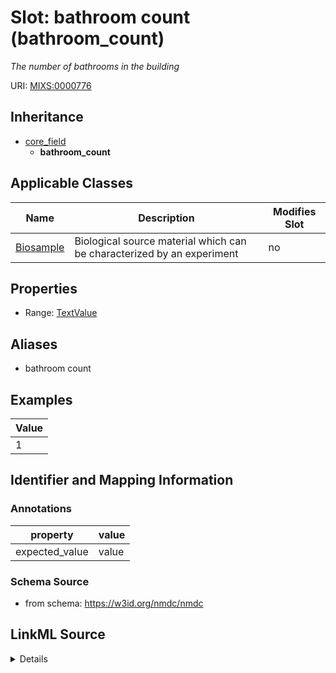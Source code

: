 # Slot: bathroom count (bathroom_count)


_The number of bathrooms in the building_



URI: [MIXS:0000776](https://w3id.org/mixs/0000776)




## Inheritance

* [core_field](core_field.md)
    * **bathroom_count**





## Applicable Classes

| Name | Description | Modifies Slot |
| --- | --- | --- |
[Biosample](Biosample.md) | Biological source material which can be characterized by an experiment |  no  |







## Properties

* Range: [TextValue](TextValue.md)



## Aliases


* bathroom count




## Examples

| Value |
| --- |
| 1 |

## Identifier and Mapping Information





### Annotations

| property | value |
| --- | --- |
| expected_value | value || occurrence | 1 |



### Schema Source


* from schema: https://w3id.org/nmdc/nmdc




## LinkML Source

<details>
```yaml
name: bathroom_count
annotations:
  expected_value:
    tag: expected_value
    value: value
  occurrence:
    tag: occurrence
    value: '1'
description: The number of bathrooms in the building
title: bathroom count
examples:
- value: '1'
from_schema: https://w3id.org/nmdc/nmdc
aliases:
- bathroom count
rank: 1000
is_a: core field
slot_uri: MIXS:0000776
multivalued: false
alias: bathroom_count
domain_of:
- Biosample
range: TextValue

```
</details>
